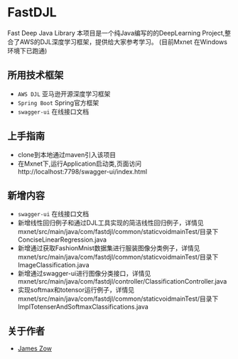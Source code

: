 # FastDJL
Fast Deep Java Library
本项目是一个纯Java编写的的DeepLearning Project,整合了AWS的DJL深度学习框架，提供给大家参考学习。
(目前Mxnet 在Windows 环境下已跑通)

## 所用技术框架

* `AWS DJL` 亚马逊开源深度学习框架
* `Spring Boot` Spring官方框架
* `swagger-ui` 在线接口文档

## 上手指南
* clone到本地通过maven引入该项目<br>
* 在Mxnet下,运行Application启动类,页面访问http://localhost:7798/swagger-ui/index.html <br>

## 新增内容 
* `swagger-ui` 在线接口文档
* 新增线性回归例子和通过DJL工具实现的简洁线性回归例子，详情见mxnet/src/main/java/com/fastdjl/common/staticvoidmainTest/目录下ConciseLinearRegression.java
* 新增通过获取FashionMnist数据集进行服装图像分类例子，详情见mxnet/src/main/java/com/fastdjl/common/staticvoidmainTest/目录下ImageClassification.java
* 新增通过swagger-ui进行图像分类接口，详情见mxnet/src/main/java/com/fastdjl/controller/ClassificationController.java
* 实现softmax和totensor运行例子，详情见mxnet/src/main/java/com/fastdjl/common/staticvoidmainTest/目录下ImplTotenserAndSoftmaxClassifications.java

## 关于作者
* [James Zow](https://github.com/Jzow)
